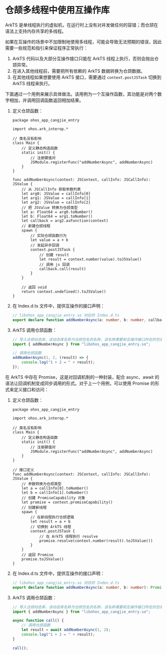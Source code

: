 # 仓颉多线程中使用互操作库

ArkTS 是单线程执行的虚拟机，在运行时上没有对并发做任何的容错；而仓颉在语法上支持内存共享的多线程。

如果在互操作的场景中不加限制地使用多线程，可能会导致无法预期的错误，因此需要一些规范和指引来保证程序正常执行：

1. ArkTS 代码以及大部分互操作接口只能在 ArkTS 线程上执行，否则会抛出仓颉异常。
2. 在进入其他线程前，需要把所有依赖的 ArkTS 数据转换为仓颉数据。
3. 在其他线程如果想要使用 ArkTS 接口，需要通过 `context.postJSTask` 切换到 ArkTS 线程来执行。

下面通过一个用例来展示具体做法。该用例为一个互操作函数，其功能是对两个数字相加，并调用回调函数返回相加结果。

1. 定义仓颉函数：

    ```cangjie
    package ohos_app_cangjie_entry

    import ohos.ark_interop.*

    // 类名没有影响
    class Main {
        // 定义静态构造函数
        static init() {
            // 注册键值对
            JSModule.registerFunc("addNumberAsync", addNumberAsync)
        }
    }

    func addNumberAsync(context: JSContext, callInfo: JSCallInfo): JSValue {
        // 从 JSCallInfo 获取参数列表
        let arg0: JSValue = callInfo[0]
        let arg1: JSValue = callInfo[1]
        let arg2: JSValue = callInfo[2]
        // 把 JSValue 转换为仓颉类型
        let a: Float64 = arg0.toNumber()
        let b: Float64 = arg1.toNumber()
        let callback = arg2.asFunction(context)
        // 新建仓颉线程
        spawn {
            // 实际仓颉函数行为
            let value = a + b
            // 发起异步回调
            context.postJSTask {
                // 创建 result
                let result = context.number(value).toJSValue()
                // 调用 js 回调
                callback.call(result)
            }
        }

        // 返回 void
        return context.undefined().toJSValue()
    }
    ```

2. 在 Index.d.ts 文件中，提供互操作的接口声明：

    ```typescript
    // libohos_app_cangjie_entry.so 对应的 Index.d.ts
    export declare function addNumberAsync(a: number, b: number, callback: (result: number) => void): void;
    ```

3. ArkTS 调用仓颉函数：

    ```typescript
    // 导入仓颉动态库，该动态库名称为仓颉包名的名称，该名称需要和互操作接口所在的包名一致
    import { addNumberAsync } from "libohos_app_cangjie_entry.so";

    // 调用仓颉函数
    addNumberAsync(1, 2, (result) => {
        console.log("1 + 2 = " + result);
    });
    ```

在 ArkTS 中存在 Promise，这是对回调机制的一种封装，配合 async、await 的语法让回调机制变成同步调用的形式。对于上一个用例，可以使用 Promise 的形式来定义接口和访问：

1. 定义仓颉函数：

    ```cangjie
    package ohos_app_cangjie_entry

    import ohos.ark_interop.*

    // 类名没有影响
    class Main {
        // 定义静态构造函数
        static init() {
            // 注册键值对
            JSModule.registerFunc("addNumberAsync", addNumberAsync)
        }
    }

    // 接口定义
    func addNumberAsync(context: JSContext, callInfo: JSCallInfo): JSValue {
        // 参数转换为仓颉类型
        let a = callInfo[0].toNumber()
        let b = callInfo[1].toNumber()
        // 创建 PromiseCapability 对象
        let promise = context.promiseCapability()
        // 创建新线程
        spawn {
            // 在新线程执行仓颉逻辑
            let result = a + b
            // 切换到 ArkTS 线程
            context.postJSTask {
                // 在 ArkTS 线程执行 resolve
                promise.resolve(context.number(result).toJSValue())
            }
        }
        // 返回 Promise
        promise.toJSValue()
    }
    ```

2. 在 Index.d.ts 文件中，提供互操作的接口声明：

    ```typescript
    // libohos_app_cangjie_entry.so 对应的 Index.d.ts
    export declare function addNumberAsync(a: number, b: number): Promise<number>;
    ```

3. ArkTS 调用仓颉函数：

    ```typescript
    // 导入仓颉动态库，该动态库名称为仓颉包名的名称，该名称需要和互操作接口所在的包名一致
    import { addNumberAsync } from "libohos_app_cangjie_entry.so";

    async function call() {
        // 调用仓颉函数
        let result = await addNumberAsync(1, 2);
        console.log("1 + 2 = " + result);
    }

    call();
    ```
